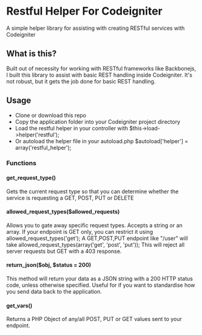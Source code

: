 # Restful Helper For Codeigniter
A simple helper library for assisting with creating RESTful services with Codeigniter

## What is this?
Built out of necessity for working with RESTful frameworks like Backbonejs, I built this library to assist with basic REST handling inside Codeigniter. It's not robust, but it gets the job done for basic REST handling.

## Usage
* Clone or download this repo
* Copy the application folder into your Codeigniter project directory
* Load the restful helper in your controller with
    $this->load->helper('restful');
* Or autoload the helper file in your autoload.php
    $autoload['helper'] = array('restful_helper');

### Functions
#### get_request_type()
Gets the current request type so that you can determine whether the service is requesting a GET, POST, PUT or DELETE

#### allowed_request_types($allowed_requests)
Allows you to gate away specific request types. Accepts a string or an array.
If your endpoint is GET only, you can restrict it using
    allowed_request_types('get');
A GET,POST,PUT endpoint like "/user" will take
    allowed_request_types(array('get', 'post', 'put'));
This will reject all server requests but GET with a 403 response.

#### return_json($obj, $status = 200)
This method will return your data as a JSON string with a 200 HTTP status code, unless otherwise specified. Useful for if you want to standardise how you send data back to the application.

#### get_vars()
Returns a PHP Object of any/all POST, PUT or GET values sent to your endpoint.
